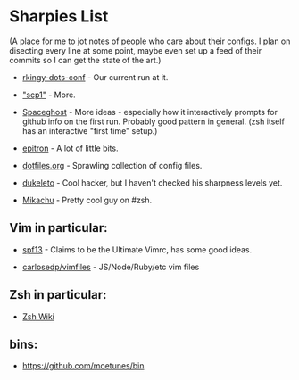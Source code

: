 Sharpies List
=============

(A place for me to jot notes of people who care about their configs. I plan on
disecting every line at some point, maybe even set up a feed of their commits
so I can get the state of the art.)

- [rkingy-dots-conf](https://github.com/ouicode/rkingy-dots-conf) - Our
  current run at it.

- ["scp1"](https://github.com/trapd00r/configs) - More.

- [Spaceghost](https://github.com/Spaceghost/config) - More ideas - especially
  how it interactively prompts for github info on the first run. Probably good
  pattern in general. (zsh itself has an interactive "first time" setup.)

- [epitron](https://github.com/epitron/scripts) - A lot of little bits.

- [dotfiles.org](http://dotfiles.org/) - Sprawling collection of config files.

- [dukeleto](http://github.com/leto/Util) - Cool hacker, but I haven't checked
  his sharpness levels yet.

- [Mikachu](http://mika.l3ib.org/code/dot-zshrc) - Pretty cool guy on #zsh.

Vim in particular:
------------------

- [spf13](https://github.com/spf13/spf13-vim/blob/master/.vimrc) - Claims to be the Ultimate Vimrc, has some good ideas.

- [carlosedp/vimfiles](https://github.com/carlosedp/vimfiles) - JS/Node/Ruby/etc vim files

Zsh in particular:
------------------

- [Zsh Wiki](http://zshwiki.org/home/)

bins:
-----

- https://github.com/moetunes/bin

